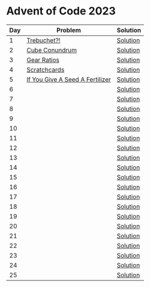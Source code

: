 # Advent of Code 2023

|Day  |Problem                                                                      | Solution           |
|---  |---                                                                          |---                 |
|1    |[Trebuchet?!](https://adventofcode.com/2023/day/1)                           |[Solution](day-01)  |
|2    |[Cube Conundrum](https://adventofcode.com/2023/day/2)                        |[Solution](day-02)  |
|3    |[Gear Ratios](https://adventofcode.com/2023/day/3)                           |[Solution](day-03)  |
|4    |[Scratchcards](https://adventofcode.com/2023/day/4)                          |[Solution](day-04)  |
|5    |[If You Give A Seed A Fertilizer](https://adventofcode.com/2023/day/5)       |[Solution](day-05)  |
|6    ||[Solution](day-06)  |
|7    ||[Solution](day-07)  |
|8    ||[Solution](day-08)  |
|9    ||[Solution](day-09)  |
|10   ||[Solution](day-10)  |
|11   ||[Solution](day-11)  |
|12   ||[Solution](day-12)  |
|13   ||[Solution](day-13)  |
|14   ||[Solution](day-14)  |
|15   ||[Solution](day-15)  |
|16   ||[Solution](day-16)  |
|17   ||[Solution](day-17)  |
|18   ||[Solution](day-18)  |
|19   ||[Solution](day-19)  |
|20   ||[Solution](day-20)  |
|21   ||[Solution](day-21)  |
|22   ||[Solution](day-22)  |
|23   ||[Solution](day-23)  |
|24   ||[Solution](day-24)  |
|25   ||[Solution](day-25)  |
